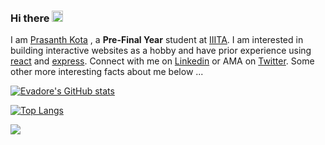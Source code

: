 ### Hi there <img src="https://media.giphy.com/media/hvRJCLFzcasrR4ia7z/giphy.gif" width="18">

I am [Prasanth Kota](https://github.com/Atsurak) , a **Pre-Final Year** student at [IIITA](https://iiita.ac.in/). I am interested in building interactive websites as a hobby and have prior experience using [react](https://github.com/Atsurak/MarsCamp) and [express](https://github.com/Atsurak/TemperaturA). Connect with me on [Linkedin](https://www.linkedin.com/in/prasanthkota08/) or AMA on [Twitter](https://twitter.com/PK0TA). Some other more interesting facts about me below ...

<!-- - 🔭 I’m currently working on Cheating Detection Systems for Online Examinations :-)
- 🌱 I’m currently learning Image Processing with OpenCV. -->

[![Evadore's GitHub stats](https://github-readme-stats.vercel.app/api?username=Atsurak&show_icons=true)](https://github.com/Atsurak)

[![Top Langs](https://github-readme-stats.vercel.app/api/top-langs/?username=Atsurak&langs_count=8&layout=compact)](https://github.com/Atsurak)

![](https://komarev.com/ghpvc/?username=Atsurak)

<!--
**Evadore/Evadore** is a ✨ _special_ ✨ repository because its `README.md` (this file) appears on your GitHub profile.

Here are some ideas to get you started:

- 🔭 I’m currently working on ...
- 🌱 I’m currently learning ...
- 👯 I’m looking to collaborate on ...
- 🤔 I’m looking for help with ...
- 💬 Ask me about ...
- 📫 How to reach me: ...
- 😄 Pronouns: ...
- ⚡ Fun fact: ...
-->
